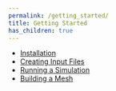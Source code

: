 ```yaml
---
permalink: /getting_started/
title: Getting Started
has_children: true
---
```


* [Installation](/installation/installation.md)
* [Creating Input Files](/getting_started/fenics_input_readme/)
* [Running a Simulation](/getting_started/running_demo/)
* [Building a Mesh](/getting_started/mesh_generation_readme/)
